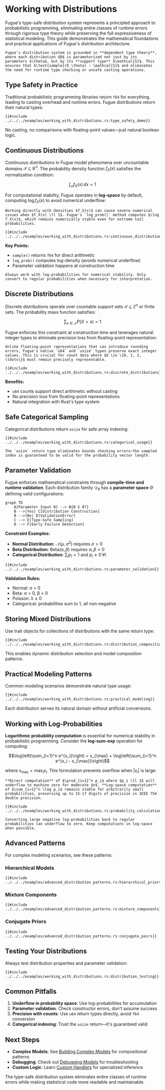 # Working with Distributions

Fugue's type-safe distribution system represents a principled approach to probabilistic programming, eliminating entire classes of runtime errors through rigorous type theory while preserving the full expressiveness of statistical modeling. This guide demonstrates the mathematical foundations and practical applications of Fugue's distribution architecture.

```admonish info title="Type Theory Foundation"
Fugue's distribution system is grounded in **dependent type theory**, where each distribution $D$ is parameterized not just by its parameters $\theta$, but by its **support type** $\mathcal{S}$. This ensures that $\text{sample}(D_\theta) : \mathcal{S}$ and eliminates the need for runtime type checking or unsafe casting operations.
```

## Type Safety in Practice

Traditional probabilistic programming libraries return `f64` for everything, leading to casting overhead and runtime errors. Fugue distributions return their natural types:

```rust,ignore
{{#include ../../../examples/working_with_distributions.rs:type_safety_demo}}
```

No casting, no comparisons with floating-point values—just natural boolean logic.

## Continuous Distributions

Continuous distributions in Fugue model phenomena over uncountable domains $\mathcal{S} \subseteq \mathbb{R}^n$. The probability density function $f_X(x)$ satisfies the normalization condition:

$$\int_{\mathcal{S}} f_X(x) \, dx = 1$$

For computational stability, Fugue operates in **log-space** by default, computing $\log f_X(x)$ to avoid numerical underflow:

```admonish important title="Log-Space Computation"
Working directly with densities $f_X(x)$ can cause severe numerical issues when $f_X(x) \ll 1$. Fugue's `log_prob()` method computes $\log f_X(x)$, which remains numerically stable even for extreme tail probabilities.
```

```rust,ignore
{{#include ../../../examples/working_with_distributions.rs:continuous_distributions}}
```

**Key Points:**

- `sample()` returns `f64` for direct arithmetic
- `log_prob()` computes log-density (avoids numerical underflow)
- Parameter validation happens at construction time

```admonish tip
Always work with log-probabilities for numerical stability. Only convert to regular probabilities when necessary for interpretation.
```

## Discrete Distributions

Discrete distributions operate over countable support sets $\mathcal{S} \subseteq \mathbb{Z}^n$ or finite sets. The probability mass function satisfies:

$$\sum_{x \in \mathcal{S}} P(X = x) = 1$$

Fugue enforces this constraint at construction time and leverages natural integer types to eliminate precision loss from floating-point representation:

```admonish note title="Integer Precision Preservation"
Unlike floating-point representations that can introduce rounding errors, Fugue's native `u64` and `usize` types preserve exact integer values. This is crucial for count data where $X \in \{0, 1, 2, \ldots\}$ must remain precisely representable.
```

```rust,ignore
{{#include ../../../examples/working_with_distributions.rs:discrete_distributions}}
```

**Benefits:**

- `u64` counts support direct arithmetic without casting
- No precision loss from floating-point representations
- Natural integration with Rust's type system

## Safe Categorical Sampling

Categorical distributions return `usize` for safe array indexing:

```rust,ignore
{{#include ../../../examples/working_with_distributions.rs:categorical_usage}}
```

```admonish note
The `usize` return type eliminates bounds checking errors—the sampled index is guaranteed to be valid for the probability vector length.
```

## Parameter Validation

Fugue enforces mathematical constraints through **compile-time and runtime validation**. Each distribution family $\mathcal{D}_\theta$ has a **parameter space** $\Theta$ defining valid configurations:

```mermaid
graph TD
    A[Parameter Input θ] --> B{θ ∈ Θ?}
    B -->|Yes| C[Distribution Construction]
    B -->|No| D[ValidationError]
    C --> E[Type-Safe Sampling]
    D --> F[Early Failure Detection]
```

**Constraint Examples:**

- **Normal Distribution**: $\mathcal{N}(\mu, \sigma^2)$ requires $\sigma > 0$
- **Beta Distribution**: $\text{Beta}(\alpha, \beta)$ requires $\alpha, \beta > 0$
- **Categorical Distribution**: $\sum_i p_i = 1$ and $p_i \geq 0 \, \forall i$

```rust,ignore
{{#include ../../../examples/working_with_distributions.rs:parameter_validation}}
```

**Validation Rules:**

- Normal: σ > 0
- Beta: α > 0, β > 0  
- Poisson: λ ≥ 0
- Categorical: probabilities sum to 1, all non-negative

## Storing Mixed Distributions

Use trait objects for collections of distributions with the same return type:

```rust,ignore
{{#include ../../../examples/working_with_distributions.rs:distribution_composition}}
```

This enables dynamic distribution selection and model composition patterns.

## Practical Modeling Patterns

Common modeling scenarios demonstrate natural type usage:

```rust,ignore
{{#include ../../../examples/working_with_distributions.rs:practical_modeling}}
```

Each distribution serves its natural domain without artificial conversions.

## Working with Log-Probabilities

**Logarithmic probability computation** is essential for numerical stability in probabilistic programming. Consider the **log-sum-exp** operation for computing:

$$\log\left(\sum_{i=1}^n e^{x_i}\right) = x_{\max} + \log\left(\sum_{i=1}^n e^{x_i - x_{\max}}\right)$$

where $x_{\max} = \max_i x_i$. This formulation prevents overflow when $|x_i|$ is large:

```admonish warning title="Numerical Stability Theorem"
**Direct computation** of $\prod_{i=1}^n p_i$ where $p_i \ll 1$ will underflow to machine zero for moderate $n$. **Log-space computation** of $\sum_{i=1}^n \log p_i$ remains stable for arbitrarily small probabilities, preserving up to 15-17 digits of precision in IEEE 754 double precision.
```

```rust,ignore
{{#include ../../../examples/working_with_distributions.rs:probability_calculations}}
```

```admonish warning
Converting large negative log-probabilities back to regular probabilities can underflow to zero. Keep computations in log-space when possible.
```

## Advanced Patterns

For complex modeling scenarios, see these patterns:

### Hierarchical Models

```rust,ignore
{{#include ../../../examples/advanced_distribution_patterns.rs:hierarchical_priors}}
```

### Mixture Components

```rust,ignore
{{#include ../../../examples/advanced_distribution_patterns.rs:mixture_components}}
```

### Conjugate Priors

```rust,ignore
{{#include ../../../examples/advanced_distribution_patterns.rs:conjugate_pairs}}
```

## Testing Your Distributions

Always test distribution properties and parameter validation:

```rust,ignore
{{#include ../../../examples/working_with_distributions.rs:distribution_testing}}
```

## Common Pitfalls

1. **Underflow in probability space**: Use log-probabilities for accumulation
2. **Parameter validation**: Check constructor errors, don't assume success
3. **Precision with counts**: Use `u64` return types directly, avoid `f64` conversion
4. **Categorical indexing**: Trust the `usize` return—it's guaranteed valid

## Next Steps

- **Complex Models**: See [Building Complex Models](./building-complex-models.md) for compositional patterns
- **Debugging**: Check out [Debugging Models](./debugging-models.md) for troubleshooting
- **Custom Logic**: Learn [Custom Handlers](./custom-handlers.md) for specialized inference

The type-safe distribution system eliminates entire classes of runtime errors while making statistical code more readable and maintainable.
